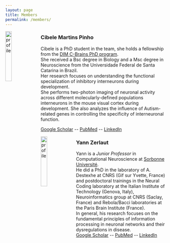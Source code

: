 ```yaml
---
layout: page
title: Members
permalink: /members/
---
```


<div><img src="../docs/cibele.png" alt="profile" width="20%" align="left" style="margin-right: 10px"></div>

### Cibele Martins Pinho 

Cibele is a PhD student in the team, she holds a fellowship from the [DIM C-Brains PhD program](https://dim-cbrains.fr/fr/phd-program/dim-cbrains).  
She received a Bsc degree in Biology and a Msc degree in Neuroscience from the Universidade Federal de Santa Catarina in Brazil.  
Her research focuses on understanding the functional specialization of inhibitory interneurons during development.  
She performs two-photon imaging of neuronal activity across different molecularly-defined populations interneurons in the mouse visual cortex during development. She also analyzes the influence of Autism-related genes in controlling the specificity of interneuronal function.  
 

[Google Scholar](https://scholar.google.com/citations?user=wyYQ0QkAAAAJ&hl=en&oi=ao) -- [PubMed](https://pubmed.ncbi.nlm.nih.gov/?term=Cibele+Martins+Pinho+%5Bauthor%5D) -- [LinkedIn](https://www.linkedin.com/in/cibelemp/)


<div><img src="../docs/yann.png" alt="profile" width="20%" align="left" style="margin-right: 10px"></div>

### Yann Zerlaut

Yann is a _Junior Professor_ in Computational Neuroscience at [Sorbonne Université](https://www.sorbonne-universite.fr/).  
He did a PhD in the laboratory of A. Destexhe at CNRS (Gif sur Yvette, France) and postdoctoral trainings in the Neural Coding laboratory at the Italian Institute of Technology (Genova, Italy), Neuroinformatics group at CNRS (Saclay, France) and Rebola/Bacci laboratories at the Paris Brain Institute (France).  
In general, his research focuses on the fundamental principles of information processing in neuronal networks and their dysregulations in disease.  
[Google Scholar](https://scholar.google.com/citations?user=ISDtiagAAAAJ&hl=en) -- [PubMed](https://pubmed.ncbi.nlm.nih.gov/?term=Zerlaut%20Y%20%5Bauthor%5D) -- [LinkedIn](https://www.linkedin.com/in/yzerlaut/)
